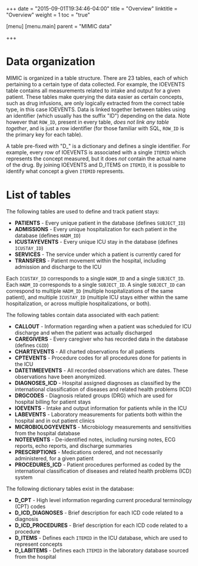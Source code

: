 +++
date = "2015-09-01T19:34:46-04:00"
title = "Overview"
linktitle = "Overview"
weight = 1
toc = "true"

[menu]
  [menu.main]
    parent = "MIMIC data"

+++


# Data organization

MIMIC is organized in a table structure. There are 23 tables, each of which pertaining to a certain type of data collected. For example, the IOEVENTS table contains all measurements related to intake and output for a given patient. These tables make querying the data easier as certain concepts, such as drug infusions, are only logically extracted from the correct table type, in this case IOEVENTS. Data is linked together between tables using an identifier (which usually has the suffix "ID") depending on the data. Note however that `ROW_ID`, present in every table, *does not link any table together*, and is just a row identifier (for those familiar with SQL, `ROW_ID` is the primary key for each table).

A table pre-fixed with "D_" is a dictionary and defines a single identifier. For example, every row of IOEVENTS is associated with a single `ITEMID` which represents the concept measured, but it does *not* contain the actual name of the drug. By joining IOEVENTS and D_ITEMS on `ITEMID`, it is possible to identify what concept a given `ITEMID` represents.

# List of tables

The following tables are used to define and track patient stays:

 - **PATIENTS** - Every unique patient in the database (defines `SUBJECT_ID`)
 - **ADMISSIONS** - Every unique hospitalization for each patient in the database (defines `HADM_ID`)
 - **ICUSTAYEVENTS** - Every unique ICU stay in the database (defines `ICUSTAY_ID`)
 - **SERVICES** - The service under which a patient is currently cared for
 - **TRANSFERS** - Patient movement within the hospital, including admission and discharge to the ICU

Each `ICUSTAY_ID` corresponds to a single `HADM_ID` and a single `SUBJECT_ID`. Each `HADM_ID` corresponds to a single `SUBJECT_ID`. A single `SUBJECT_ID` can correspond to multiple `HADM_ID` (multiple hospitalizations of the same patient), and multiple `ICUSTAY_ID` (multiple ICU stays either within the same hospitalization, or across multiple hospitalizations, or both).
 
The following tables contain data associated with each patient:

 - **CALLOUT** - Information regarding when a patient was scheduled for ICU discharge and when the patient was actually discharged
 - **CAREGIVERS** - Every caregiver who has recorded data in the database (defines `CGID`)
 - **CHARTEVENTS** - All charted observations for all patients
 - **CPTEVENTS** - Procedure codes for all procedures done for patients in the ICU
 - **DATETIMEEVENTS** - All recorded observations which are dates. These observations have been anonymized.
 - **DIAGNOSES_ICD** - Hospital assigned diagnoses as classified by the international classification of diseases and related health problems (ICD)
 - **DRGCODES** - Diagnosis related groups (DRG) which are used for hospital billing for patient stays
 - **IOEVENTS** - Intake and output information for patients while in the ICU
 - **LABEVENTS** - Laboratory measurements for patients both within the hospital and in out patient clinics
 - **MICROBIOLOGYEVENTS** - Microbiology measurements and sensitivities from the hospital database
 - **NOTEEVENTS** - De-identified notes, including nursing notes, ECG reports, echo reports, and discharge summaries
 - **PRESCRIPTIONS** - Medications ordered, and not necessarily administered, for a given patient
 - **PROCEDURES_ICD** - Patient procedures performed as coded by the international classification of diseases and related health problems (ICD) system
 
The following dictionary tables exist in the database:
 
 - **D_CPT** - High level information regarding current procedural terminology (CPT) codes
 - **D_ICD_DIAGNOSES** - Brief description for each ICD code related to a diagnosis
 - **D_ICD_PROCEDURES** - Brief description for each ICD code related to a procedure
 - **D_ITEMS** - Defines each `ITEMID` in the ICU database, which are used to represent concepts
 - **D_LABITEMS** - Defines each `ITEMID` in the laboratory database sourced from the hospital


